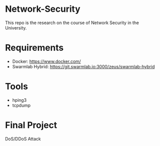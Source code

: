 # Network-Security
This repo is the research on the course of Network Security in the University.

# Requirements
* Docker: https://www.docker.com/
* Swarmlab Hybrid: https://git.swarmlab.io:3000/zeus/swarmlab-hybrid

# Tools 
* hping3
* tcpdump

# Final Project 
DoS/DDoS Attack
